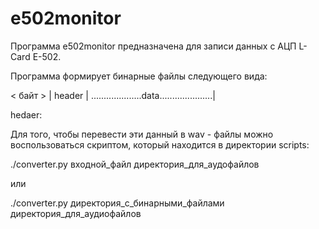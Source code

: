 # e502monitor

Программа e502monitor предназначена для записи данных с АЦП L-Card E-502.

Программа формирует бинарные файлы следующего вида:

<      байт     >
|     header    | ....................data.....................|

hedaer:


Для того, чтобы перевести эти данный в wav - файлы можно воспользоваться скриптом,
который находится в директории scripts:

./converter.py входной_файл директория_для_аудофайлов

или

./converter.py директория_с_бинарными_файлами директория_для_аудиофайлов
